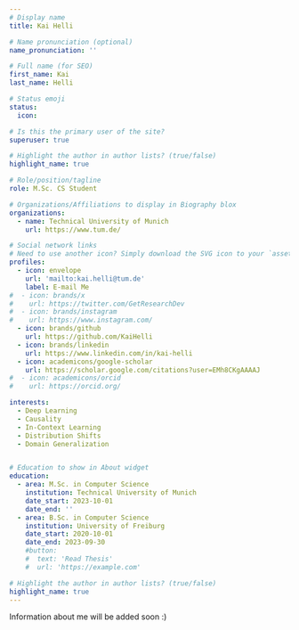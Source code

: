 ```yaml
---
# Display name
title: Kai Helli

# Name pronunciation (optional)
name_pronunciation: ''

# Full name (for SEO)
first_name: Kai
last_name: Helli

# Status emoji
status:
  icon: 

# Is this the primary user of the site?
superuser: true

# Highlight the author in author lists? (true/false)
highlight_name: true

# Role/position/tagline
role: M.Sc. CS Student

# Organizations/Affiliations to display in Biography blox
organizations:
  - name: Technical University of Munich
    url: https://www.tum.de/

# Social network links
# Need to use another icon? Simply download the SVG icon to your `assets/media/icons/` folder.
profiles:
  - icon: envelope
    url: 'mailto:kai.helli@tum.de'
    label: E-mail Me
#  - icon: brands/x
#    url: https://twitter.com/GetResearchDev
#  - icon: brands/instagram
#    url: https://www.instagram.com/
  - icon: brands/github
    url: https://github.com/KaiHelli
  - icon: brands/linkedin
    url: https://www.linkedin.com/in/kai-helli
  - icon: academicons/google-scholar
    url: https://scholar.google.com/citations?user=EMh8CKgAAAAJ
#  - icon: academicons/orcid
#    url: https://orcid.org/

interests:
  - Deep Learning
  - Causality
  - In-Context Learning
  - Distribution Shifts
  - Domain Generalization


# Education to show in About widget
education:
  - area: M.Sc. in Computer Science
    institution: Technical University of Munich
    date_start: 2023-10-01
    date_end: ''
  - area: B.Sc. in Computer Science
    institution: University of Freiburg
    date_start: 2020-10-01
    date_end: 2023-09-30
    #button:
    #  text: 'Read Thesis'
    #  url: 'https://example.com'

# Highlight the author in author lists? (true/false)
highlight_name: true
---
```


Information about me will be added soon :)